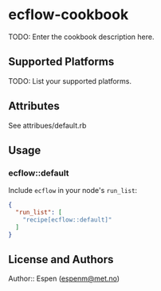# ecflow-cookbook

TODO: Enter the cookbook description here.

## Supported Platforms

TODO: List your supported platforms.

## Attributes

See attribues/default.rb

## Usage

### ecflow::default

Include `ecflow` in your node's `run_list`:

```json
{
  "run_list": [
    "recipe[ecflow::default]"
  ]
}
```

## License and Authors

Author:: Espen (<espenm@met.no>)
